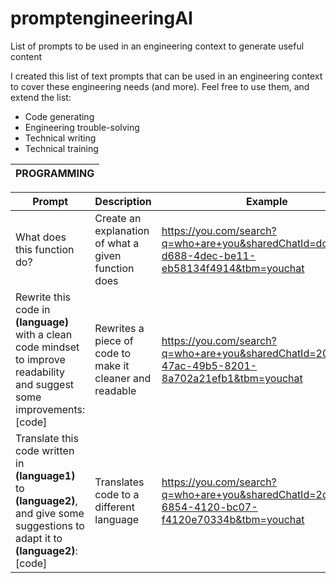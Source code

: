 # promptengineeringAI
List of prompts to be used in an engineering context to generate useful content

I created this list of text prompts that can be used in an engineering context to cover these engineering needs (and more). Feel free to use them, and extend the list:

 - Code generating
 - Engineering trouble-solving
 - Technical writing
 - Technical training



|PROGRAMMING|
|---|

|Prompt|Description|Example|
|---|---|---|
|What does this function do?|Create an explanation of what a given function does|https://you.com/search?q=who+are+you&sharedChatId=dc4885c7-d688-4dec-be11-eb58134f4914&tbm=youchat|
|Rewrite this code in __(language)__ with a clean code mindset to improve readability and suggest some improvements: [code]|Rewrites a piece of code to make it cleaner and readable|https://you.com/search?q=who+are+you&sharedChatId=208f5833-47ac-49b5-8201-8a702a21efb1&tbm=youchat|
|Translate this code written in __(language1)__ to __(language2)__, and give some suggestions to adapt it to __(language2)__: [code]|Translates code to a different language|https://you.com/search?q=who+are+you&sharedChatId=2d1fbe6d-6854-4120-bc07-f4120e70334b&tbm=youchat|
